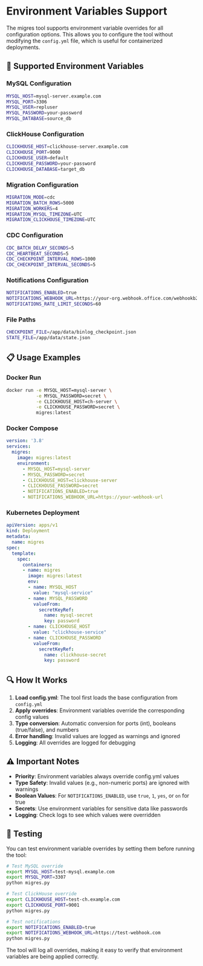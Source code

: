 # Environment Variables Support

The migres tool supports environment variable overrides for all configuration options. This allows you to configure the tool without modifying the `config.yml` file, which is useful for containerized deployments.

## 🔧 Supported Environment Variables

### MySQL Configuration
```bash
MYSQL_HOST=mysql-server.example.com
MYSQL_PORT=3306
MYSQL_USER=repluser
MYSQL_PASSWORD=your-password
MYSQL_DATABASE=source_db
```

### ClickHouse Configuration
```bash
CLICKHOUSE_HOST=clickhouse-server.example.com
CLICKHOUSE_PORT=9000
CLICKHOUSE_USER=default
CLICKHOUSE_PASSWORD=your-password
CLICKHOUSE_DATABASE=target_db
```

### Migration Configuration
```bash
MIGRATION_MODE=cdc
MIGRATION_BATCH_ROWS=5000
MIGRATION_WORKERS=4
MIGRATION_MYSQL_TIMEZONE=UTC
MIGRATION_CLICKHOUSE_TIMEZONE=UTC
```

### CDC Configuration
```bash
CDC_BATCH_DELAY_SECONDS=5
CDC_HEARTBEAT_SECONDS=5
CDC_CHECKPOINT_INTERVAL_ROWS=1000
CDC_CHECKPOINT_INTERVAL_SECONDS=5
```

### Notifications Configuration
```bash
NOTIFICATIONS_ENABLED=true
NOTIFICATIONS_WEBHOOK_URL=https://your-org.webhook.office.com/webhookb2/your-webhook-url
NOTIFICATIONS_RATE_LIMIT_SECONDS=60
```

### File Paths
```bash
CHECKPOINT_FILE=/app/data/binlog_checkpoint.json
STATE_FILE=/app/data/state.json
```

## 📋 Usage Examples

### Docker Run
```bash
docker run -e MYSQL_HOST=mysql-server \
           -e MYSQL_PASSWORD=secret \
           -e CLICKHOUSE_HOST=ch-server \
           -e CLICKHOUSE_PASSWORD=secret \
           migres:latest
```

### Docker Compose
```yaml
version: '3.8'
services:
  migres:
    image: migres:latest
    environment:
      - MYSQL_HOST=mysql-server
      - MYSQL_PASSWORD=secret
      - CLICKHOUSE_HOST=clickhouse-server
      - CLICKHOUSE_PASSWORD=secret
      - NOTIFICATIONS_ENABLED=true
      - NOTIFICATIONS_WEBHOOK_URL=https://your-webhook-url
```

### Kubernetes Deployment
```yaml
apiVersion: apps/v1
kind: Deployment
metadata:
  name: migres
spec:
  template:
    spec:
      containers:
      - name: migres
        image: migres:latest
        env:
        - name: MYSQL_HOST
          value: "mysql-service"
        - name: MYSQL_PASSWORD
          valueFrom:
            secretKeyRef:
              name: mysql-secret
              key: password
        - name: CLICKHOUSE_HOST
          value: "clickhouse-service"
        - name: CLICKHOUSE_PASSWORD
          valueFrom:
            secretKeyRef:
              name: clickhouse-secret
              key: password
```

## 🔍 How It Works

1. **Load config.yml**: The tool first loads the base configuration from `config.yml`
2. **Apply overrides**: Environment variables override the corresponding config values
3. **Type conversion**: Automatic conversion for ports (int), booleans (true/false), and numbers
4. **Error handling**: Invalid values are logged as warnings and ignored
5. **Logging**: All overrides are logged for debugging

## ⚠️ Important Notes

- **Priority**: Environment variables always override config.yml values
- **Type Safety**: Invalid values (e.g., non-numeric ports) are ignored with warnings
- **Boolean Values**: For `NOTIFICATIONS_ENABLED`, use `true`, `1`, `yes`, or `on` for true
- **Secrets**: Use environment variables for sensitive data like passwords
- **Logging**: Check logs to see which values were overridden

## 🧪 Testing

You can test environment variable overrides by setting them before running the tool:

```bash
# Test MySQL override
export MYSQL_HOST=test-mysql.example.com
export MYSQL_PORT=3307
python migres.py

# Test ClickHouse override  
export CLICKHOUSE_HOST=test-ch.example.com
export CLICKHOUSE_PORT=9001
python migres.py

# Test notifications
export NOTIFICATIONS_ENABLED=true
export NOTIFICATIONS_WEBHOOK_URL=https://test-webhook.com
python migres.py
```

The tool will log all overrides, making it easy to verify that environment variables are being applied correctly.

